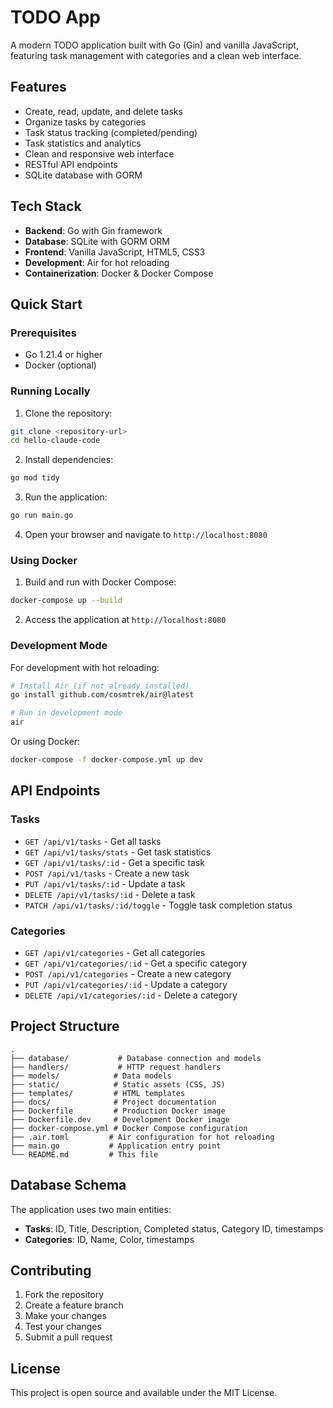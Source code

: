 # TODO App

A modern TODO application built with Go (Gin) and vanilla JavaScript, featuring task management with categories and a clean web interface.

## Features

- Create, read, update, and delete tasks
- Organize tasks by categories
- Task status tracking (completed/pending)
- Task statistics and analytics
- Clean and responsive web interface
- RESTful API endpoints
- SQLite database with GORM

## Tech Stack

- **Backend**: Go with Gin framework
- **Database**: SQLite with GORM ORM
- **Frontend**: Vanilla JavaScript, HTML5, CSS3
- **Development**: Air for hot reloading
- **Containerization**: Docker & Docker Compose

## Quick Start

### Prerequisites

- Go 1.21.4 or higher
- Docker (optional)

### Running Locally

1. Clone the repository:
```bash
git clone <repository-url>
cd hello-claude-code
```

2. Install dependencies:
```bash
go mod tidy
```

3. Run the application:
```bash
go run main.go
```

4. Open your browser and navigate to `http://localhost:8080`

### Using Docker

1. Build and run with Docker Compose:
```bash
docker-compose up --build
```

2. Access the application at `http://localhost:8080`

### Development Mode

For development with hot reloading:

```bash
# Install Air (if not already installed)
go install github.com/cosmtrek/air@latest

# Run in development mode
air
```

Or using Docker:
```bash
docker-compose -f docker-compose.yml up dev
```

## API Endpoints

### Tasks
- `GET /api/v1/tasks` - Get all tasks
- `GET /api/v1/tasks/stats` - Get task statistics
- `GET /api/v1/tasks/:id` - Get a specific task
- `POST /api/v1/tasks` - Create a new task
- `PUT /api/v1/tasks/:id` - Update a task
- `DELETE /api/v1/tasks/:id` - Delete a task
- `PATCH /api/v1/tasks/:id/toggle` - Toggle task completion status

### Categories
- `GET /api/v1/categories` - Get all categories
- `GET /api/v1/categories/:id` - Get a specific category
- `POST /api/v1/categories` - Create a new category
- `PUT /api/v1/categories/:id` - Update a category
- `DELETE /api/v1/categories/:id` - Delete a category

## Project Structure

```
.
├── database/           # Database connection and models
├── handlers/           # HTTP request handlers
├── models/            # Data models
├── static/            # Static assets (CSS, JS)
├── templates/         # HTML templates
├── docs/              # Project documentation
├── Dockerfile         # Production Docker image
├── Dockerfile.dev     # Development Docker image
├── docker-compose.yml # Docker Compose configuration
├── .air.toml         # Air configuration for hot reloading
├── main.go           # Application entry point
└── README.md         # This file
```

## Database Schema

The application uses two main entities:

- **Tasks**: ID, Title, Description, Completed status, Category ID, timestamps
- **Categories**: ID, Name, Color, timestamps

## Contributing

1. Fork the repository
2. Create a feature branch
3. Make your changes
4. Test your changes
5. Submit a pull request

## License

This project is open source and available under the MIT License.